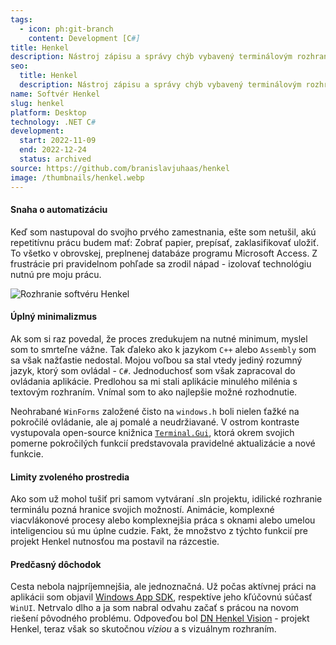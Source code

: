 ```yaml
---
tags:
  - icon: ph:git-branch
    content: Development [C#]
title: Henkel
description: Nástroj zápisu a správy chýb vybavený terminálovým rozhraním
seo:
  title: Henkel
  description: Nástroj zápisu a správy chýb vybavený terminálovým rozhraním
name: Softvér Henkel
slug: henkel
platform: Desktop
technology: .NET C#
development:
  start: 2022-11-09
  end: 2022-12-24
  status: archived
source: https://github.com/branislavjuhaas/henkel
image: /thumbnails/henkel.webp
---
```


#### Snaha o automatizáciu

Keď som nastupoval do svojho prvého zamestnania, ešte som netušil, akú repetitívnu prácu budem mať: Zobrať papier, prepísať, zaklasifikovať uložiť. To všetko v obrovskej, preplnenej databáze programu Microsoft Access. Z frustrácie pri pravidelnom pohľade sa zrodil nápad - izolovať technológiu nutnú pre moju prácu.

![Rozhranie softvéru Henkel](/portfolio/henkel.webp)

#### Úplný minimalizmus

Ak som si raz povedal, že proces zredukujem na nutné minimum, myslel som to smrteľne vážne. Tak ďaleko ako k jazykom `C++` alebo `Assembly` som sa však nažťastie nedostal. Mojou voľbou sa stal vtedy jediný rozumný jazyk, ktorý som ovládal - `C#`. Jednoduchosť som však zapracoval do ovládania aplikácie. Predlohou sa mi stali aplikácie minulého milénia s textovým rozhraním. Vnímal som to ako najlepšie možné rozhodnutie.

Neohrabané `WinForms` založené čisto na `windows.h` boli nielen ťažké na pokročilé ovládanie, ale aj pomalé a neudržiavané. V ostrom kontraste vystupovala open-source knižnica [`Terminal.Gui`](https://gui-cs.github.io/Terminal.Gui/index.html), ktorá okrem svojich pomerne pokročilých funkcií predstavovala pravidelné aktualizácie a nové funkcie.

#### Limity zvoleného prostredia

Ako som už mohol tušiť pri samom vytváraní .sln projektu, idilické rozhranie terminálu pozná hranice svojich možností. Animácie, komplexné viacvlákonové procesy alebo komplexnejšia práca s oknami alebo umelou inteligenciou sú mu úplne cudzie. Fakt, že množstvo z týchto funkcií pre projekt Henkel nutnosťou ma postavil na rázcestie.

#### Predčasný dôchodok

Cesta nebola najpríjemnejšia, ale jednoznačná. Už počas aktívnej práci na aplikácii som objavil [Windows App SDK](https://learn.microsoft.com/en-us/windows/apps/windows-app-sdk), respektíve jeho kľúčovnú súčasť `WinUI`. Netrvalo dlho a ja som nabral odvahu začať s prácou na novom riešení pôvodného problému. Odpoveďou bol [DN Henkel Vision](/sk-sk/portfolio/dn-henkel-vision) - projekt Henkel, teraz však so skutočnou _víziou_ a s vizuálnym rozhraním.
